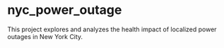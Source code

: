 # nyc_power_outage
This project explores and analyzes the health impact of localized power outages in New York City.
